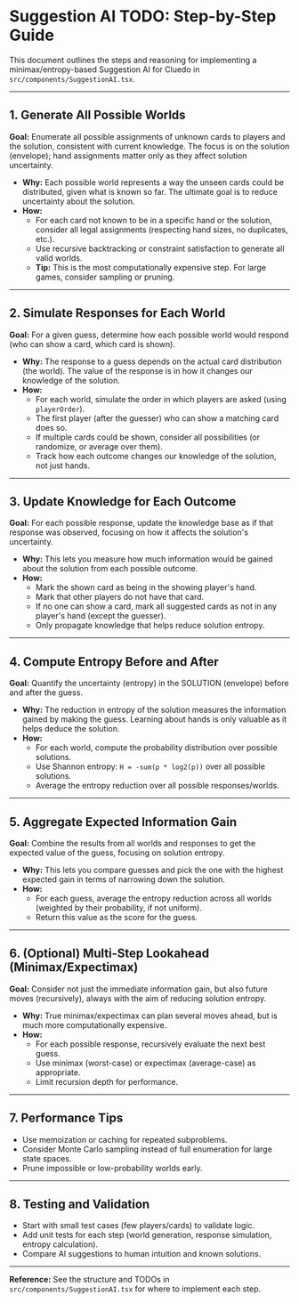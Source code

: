 # Suggestion AI TODO: Step-by-Step Guide

This document outlines the steps and reasoning for implementing a minimax/entropy-based Suggestion AI for Cluedo in `src/components/SuggestionAI.tsx`.

---

## 1. **Generate All Possible Worlds**
**Goal:** Enumerate all possible assignments of unknown cards to players and the solution, consistent with current knowledge. The focus is on the solution (envelope); hand assignments matter only as they affect solution uncertainty.

- **Why:** Each possible world represents a way the unseen cards could be distributed, given what is known so far. The ultimate goal is to reduce uncertainty about the solution.
- **How:**
  - For each card not known to be in a specific hand or the solution, consider all legal assignments (respecting hand sizes, no duplicates, etc.).
  - Use recursive backtracking or constraint satisfaction to generate all valid worlds.
  - **Tip:** This is the most computationally expensive step. For large games, consider sampling or pruning.

---

## 2. **Simulate Responses for Each World**
**Goal:** For a given guess, determine how each possible world would respond (who can show a card, which card is shown).

- **Why:** The response to a guess depends on the actual card distribution (the world). The value of the response is in how it changes our knowledge of the solution.
- **How:**
  - For each world, simulate the order in which players are asked (using `playerOrder`).
  - The first player (after the guesser) who can show a matching card does so.
  - If multiple cards could be shown, consider all possibilities (or randomize, or average over them).
  - Track how each outcome changes our knowledge of the solution, not just hands.

---

## 3. **Update Knowledge for Each Outcome**
**Goal:** For each possible response, update the knowledge base as if that response was observed, focusing on how it affects the solution's uncertainty.

- **Why:** This lets you measure how much information would be gained about the solution from each possible outcome.
- **How:**
  - Mark the shown card as being in the showing player's hand.
  - Mark that other players do not have that card.
  - If no one can show a card, mark all suggested cards as not in any player's hand (except the guesser).
  - Only propagate knowledge that helps reduce solution entropy.

---

## 4. **Compute Entropy Before and After**
**Goal:** Quantify the uncertainty (entropy) in the SOLUTION (envelope) before and after the guess.

- **Why:** The reduction in entropy of the solution measures the information gained by making the guess. Learning about hands is only valuable as it helps deduce the solution.
- **How:**
  - For each world, compute the probability distribution over possible solutions.
  - Use Shannon entropy: `H = -sum(p * log2(p))` over all possible solutions.
  - Average the entropy reduction over all possible responses/worlds.

---

## 5. **Aggregate Expected Information Gain**
**Goal:** Combine the results from all worlds and responses to get the expected value of the guess, focusing on solution entropy.

- **Why:** This lets you compare guesses and pick the one with the highest expected gain in terms of narrowing down the solution.
- **How:**
  - For each guess, average the entropy reduction across all worlds (weighted by their probability, if not uniform).
  - Return this value as the score for the guess.

---

## 6. **(Optional) Multi-Step Lookahead (Minimax/Expectimax)**
**Goal:** Consider not just the immediate information gain, but also future moves (recursively), always with the aim of reducing solution entropy.

- **Why:** True minimax/expectimax can plan several moves ahead, but is much more computationally expensive.
- **How:**
  - For each possible response, recursively evaluate the next best guess.
  - Use minimax (worst-case) or expectimax (average-case) as appropriate.
  - Limit recursion depth for performance.

---

## 7. **Performance Tips**
- Use memoization or caching for repeated subproblems.
- Consider Monte Carlo sampling instead of full enumeration for large state spaces.
- Prune impossible or low-probability worlds early.

---

## 8. **Testing and Validation**
- Start with small test cases (few players/cards) to validate logic.
- Add unit tests for each step (world generation, response simulation, entropy calculation).
- Compare AI suggestions to human intuition and known solutions.

---

**Reference:** See the structure and TODOs in `src/components/SuggestionAI.tsx` for where to implement each step. 